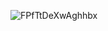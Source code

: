 ![FPfTtDeXwAghhbx](https://user-images.githubusercontent.com/94926624/179241453-c35b2edc-1fe9-4a1e-aae8-80c3584a9a0a.png)
